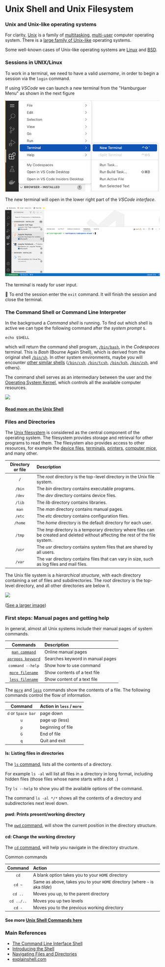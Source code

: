 # Unix Shell and Unix Filesystem

### Unix and Unix-like operating systems

For clarity, [Unix](https://en.wikipedia.org/wiki/Unix) is a family of [multitasking](https://en.wikipedia.org/wiki/Computer_multitasking), [multi-user](https://en.wikipedia.org/wiki/Multi-user_software) computer operating system. There is a [large family of Unix-like](https://en.wikipedia.org/wiki/Unix-like) operating systems.

Some well-known cases of Unix-like operating systems are [Linux](https://en.wikipedia.org/wiki/Linux) and [BSD](https://en.wikipedia.org/wiki/Berkeley_Software_Distribution).

### Sessions in UNIX/Linux

To work in a terminal, we need to have a valid _username_, in order to begin a session via the `login` command.

If using _VSCode_ we can launch a new terminal from the "Hamburguer Menu" as shown in the next figure

![](./images/VSCodeNewTerminal.png)

The new terminal will open in the lower right part of the _VSCode interface_.

![](./images/VSCodeTerminal.png)

The terminal is ready for user input.

:memo: To end the session enter the `exit` command. It will finish the session and close the terminal.

### The Command Shell or Command Line Interpreter

In the background a _Command shell_ is running. To find out which shell is active we can type the following command after the _system prompt_ `$`.

```
echo $SHELL
```

which will return the command shell program, [`/bin/bash`](https://en.wikipedia.org/wiki/Bash_(Unix_shell)), in the _Codespaces_ terminal. This is _Bash_ (Bourne Again Shell), which is derived from the original shell [`/bin/sh`](https://en.wikipedia.org/wiki/Bourne_shell). In other system environments, maybe you will encounter [other similar shells](https://en.wikipedia.org/wiki/Comparison_of_command_shells) ([`/bin/csh`](https://en.wikipedia.org/wiki/C_shell), [`/bin/tcsh`](https://en.wikipedia.org/wiki/Tcsh), [`/bin/ksh`](https://en.wikipedia.org/wiki/KornShell), [`/bin/zsh`](https://en.wikipedia.org/wiki/Z_shell), and others).

The command shell serves as an intermediary between the user and the [Operating System Kernel](https://en.wikipedia.org/wiki/Kernel_(operating_system)), which controls all the available computer resources.

<p><img src="https://upload.wikimedia.org/wikipedia/commons/thumb/8/8f/Kernel_Layout.svg/380px-Kernel_Layout.svg.png"></p>

#### [Read more on the Unix Shell](https://github.com/clizarraga-UAD7/Workshops/wiki/The-Command-Line-Interface-Shell)

### Files and Directories

The [Unix filesystem](https://en.wikipedia.org/wiki/Unix_filesystem) is considered as the central component of the operating system. The filesystem provides storage and retrieval for other programs to read them. The filesystem also provides access to other resources, for example the [device files](https://en.wikipedia.org/wiki/Device_file), [terminals](https://en.wikipedia.org/wiki/Computer_terminal), [printers](https://en.wikipedia.org/wiki/Printer_(computing)), [computer mice](https://en.wikipedia.org/wiki/Computer_mouse), and many other.

| Directory or file | Description |
| :--: | :--- |
| `/` | The _root_ directory is the top-level directory in the Unix file system. |
| `/bin` | The _bin_ directory contains executable programs. |
| `/dev` |  The _dev_ directory contains device files. |
| `/lib` | The _lib_ directory contains libraries. |
| `man` | The _man_ directory contains manual pages.  |
| `/etc` |  The _etc_ directory contains configuration files. |
| `/home` | The _home_ directory is the default directory for each user. |
| `/tmp` | The _tmp_ directory is a temporary directory where files can be created and deleted without affecting the rest of the file system. |
| `/usr` | The _usr_ directory contains system files that are shared by all users. |
| `/var` | The var directory contains files that can vary in size, such as log files and mail files. |

The Unix file system is a _hierarchical structure_, with each directory containing a set of files and subdirectories. The _root_ directory is the top-level directory, and all other directories are below it.

<p><img src="https://upload.wikimedia.org/wikipedia/commons/thumb/f/f3/Standard-unix-filesystem-hierarchy.svg/800px-Standard-unix-filesystem-hierarchy.svg.png?20160622221758"></p>

([See a larger image](https://upload.wikimedia.org/wikipedia/commons/thumb/f/f3/Standard-unix-filesystem-hierarchy.svg/2560px-Standard-unix-filesystem-hierarchy.svg.png))

### First steps: Manual pages and getting help

In general, almost all Unix systems include their manual pages of system commands.

| Commands | Description |
| :--: | :--- |
| [`man command`](https://man7.org/linux/man-pages/man1/man.1.html) | Online manual pages |
| [`apropos keyword`](https://man7.org/linux/man-pages/man1/apropos.1.html) | Searches keyword in manual pages |
| `command --help` | Show how to use command |
| [`more filename`](https://man7.org/linux/man-pages/man1/more.1.html) | Show contents of a text file |
| [`less filename`](https://man7.org/linux/man-pages/man1/less.1.html) | Show content of a text file |  

The [`more`](https://man7.org/linux/man-pages/man1/more.1.html) and [`less`](https://man7.org/linux/man-pages/man1/less.1.html) commands show the contents of a file. The following commands control the flow of information.

| Command | Action in `less` / `more` |
| :--: | :--- |
| `d` or `Space bar` | page down |
| `u`         | page up (less) |
| `p` | beginning of file |
| `G` | End of file |
| `q` | Quit and exit |  

#### ls: Listing files in directories

The [`ls` command](https://man7.org/linux/man-pages/man1/ls.1.html), lists all the contents of a directory.

For example `ls -al` will list  all files in a directory in long format, including hidden files (those files whose name starts with a dot `.`)

Try `ls --help` to show you all the available options of the command.

The command `ls -al */*` shows all the contents of a directory and subdirectories next level down.

#### pwd: Prints present/working directory

The [`pwd` command](https://www.man7.org/linux/man-pages/man1/pwd.1.html), will show the current position in the directory structure.

#### cd: Change the working directory

The [`cd` command](https://man7.org/linux/man-pages/man1/cd.1p.html), will help you navigate in the directory structure.

Common commands

| Command | Action |
| :--: | :-- |
| `cd` | A blank option takes you to your `HOME` directory |
| `cd ~` | Same as above, takes you to your `HOME` directory (where `~` is aka _tilde_) |
| `cd ..` | Moves you up, to the parent directory |
| `cd ../..` | Moves you up two levels |
| `cd -` | Moves you to the previous working directory |

#### See more [Unix Shell Commands here](https://github.com/clizarraga-UAD7/Workshops/wiki/The-Command-Line-Interface-Shell#unix-shell)

### Main References

* [The Command Line Interface Shell](https://github.com/clizarraga-UAD7/Workshops/wiki/The-Command-Line-Interface-Shell)
* [Introducing the Shell](https://swcarpentry.github.io/shell-novice/01-intro.html)
* [Navigating Files and Directories](https://swcarpentry.github.io/shell-novice/02-filedir.html)
* [explainshell.com](https://explainshell.com/)
